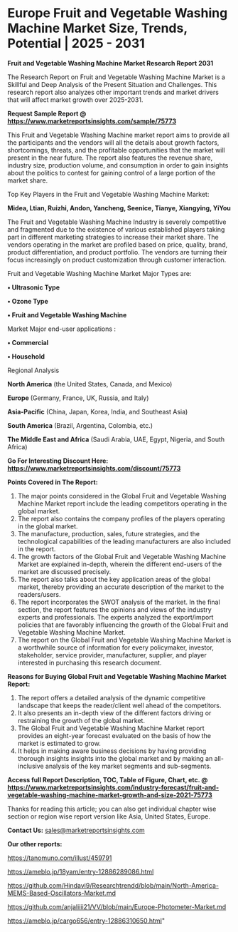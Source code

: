 # Europe Fruit and Vegetable Washing Machine Market Size, Trends, Potential | 2025 - 2031

<strong>Fruit and Vegetable Washing Machine Market Research Report 2031</strong>

The Research Report on Fruit and Vegetable Washing Machine Market is a Skillful and Deep Analysis of the Present Situation and Challenges. This research report also analyzes other important trends and market drivers that will affect market growth over 2025-2031.

<strong>Request Sample Report @ <a href=https://www.marketreportsinsights.com/sample/75773>https://www.marketreportsinsights.com/sample/75773</a></strong>

This Fruit and Vegetable Washing Machine market report aims to provide all the participants and the vendors will all the details about growth factors, shortcomings, threats, and the profitable opportunities that the market will present in the near future. The report also features the revenue share, industry size, production volume, and consumption in order to gain insights about the politics to contest for gaining control of a large portion of the market share.

Top Key Players in the Fruit and Vegetable Washing Machine Market:

<strong>Midea, Ltian, Ruizhi, Andon, Yancheng, Seenice, Tianye, Xiangying, YiYou</strong>

The Fruit and Vegetable Washing Machine Industry is severely competitive and fragmented due to the existence of various established players taking part in different marketing strategies to increase their market share. The vendors operating in the market are profiled based on price, quality, brand, product differentiation, and product portfolio. The vendors are turning their focus increasingly on product customization through customer interaction.

Fruit and Vegetable Washing Machine Market Major Types are:

<strong>• Ultrasonic Type

• Ozone Type

• Fruit and Vegetable Washing Machine</strong>

Market Major end-user applications :

<strong>• Commercial

• Household</strong>

Regional Analysis

</u><strong><b>North America</b></strong> (the United States, Canada, and Mexico)

<strong><b>Europe </b></strong>(Germany, France, UK, Russia, and Italy)

<strong><b>Asia-Pacific</b></strong> (China, Japan, Korea, India, and Southeast Asia)

<strong><b>South America</b></strong> (Brazil, Argentina, Colombia, etc.)

<strong><b>The Middle East and Africa</b></strong> (Saudi Arabia, UAE, Egypt, Nigeria, and South Africa)

<strong>Go For Interesting Discount Here: <a href=https://www.marketreportsinsights.com/discount/75773>https://www.marketreportsinsights.com/discount/75773</a></strong>

<strong>Points Covered in The Report:</strong>
<ol>
  <li>The major points considered in the Global Fruit and Vegetable Washing Machine Market report include the leading competitors operating in the global market.</li>
  <li>The report also contains the company profiles of the players operating in the global market.</li>
  <li>The manufacture, production, sales, future strategies, and the technological capabilities of the leading manufacturers are also included in the report.</li>
  <li>The growth factors of the Global Fruit and Vegetable Washing Machine Market are explained in-depth, wherein the different end-users of the market are discussed precisely.</li>
  <li>The report also talks about the key application areas of the global market, thereby providing an accurate description of the market to the readers/users.</li>
  <li>The report incorporates the SWOT analysis of the market. In the final section, the report features the opinions and views of the industry experts and professionals. The experts analyzed the export/import policies that are favorably influencing the growth of the Global Fruit and Vegetable Washing Machine Market.</li>
  <li>The report on the Global Fruit and Vegetable Washing Machine Market is a worthwhile source of information for every policymaker, investor, stakeholder, service provider, manufacturer, supplier, and player interested in purchasing this research document.</li>
</ol>
<strong>Reasons for Buying Global Fruit and Vegetable Washing Machine Market Report:</strong>

<ol>
  <li>The report offers a detailed analysis of the dynamic competitive landscape that keeps the reader/client well ahead of the competitors.</li>
  <li>It also presents an in-depth view of the different factors driving or restraining the growth of the global market.</li>
  <li>The Global Fruit and Vegetable Washing Machine Market report provides an eight-year forecast evaluated on the basis of how the market is estimated to grow.</li>
  <li>It helps in making aware business decisions by having providing thorough insights insights into the global market and by making an all-inclusive analysis of the key market segments and sub-segments.</li>
</ol>
<strong>Access full Report Description, TOC, Table of Figure, Chart, etc. @ <a href=https://www.marketreportsinsights.com/industry-forecast/fruit-and-vegetable-washing-machine-market-growth-and-size-2021-75773>https://www.marketreportsinsights.com/industry-forecast/fruit-and-vegetable-washing-machine-market-growth-and-size-2021-75773</a></strong>


Thanks for reading this article; you can also get individual chapter wise section or region wise report version like Asia, United States, Europe.

<strong>Contact Us:</strong>
sales@marketreportsinsights.com

<strong>Our other reports:</strong>

<a href=https://tanomuno.com/illust/459791>https://tanomuno.com/illust/459791</a>

<a href=https://ameblo.jp/18yam/entry-12886289086.html>https://ameblo.jp/18yam/entry-12886289086.html</a>

<a href=https://github.com/Hindavi9/Researchtrendd/blob/main/North-America-MEMS-Based-Oscillators-Market.md>https://github.com/Hindavi9/Researchtrendd/blob/main/North-America-MEMS-Based-Oscillators-Market.md</a>

<a href=https://github.com/anjaliiii21/VV/blob/main/Europe-Photometer-Market.md>https://github.com/anjaliiii21/VV/blob/main/Europe-Photometer-Market.md</a>

<a href=https://ameblo.jp/cargo656/entry-12886310650.html>https://ameblo.jp/cargo656/entry-12886310650.html</a>"
